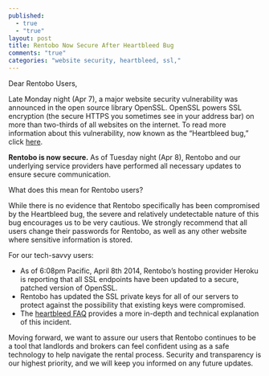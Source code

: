 ```yaml
---
published: 
  - true
  - "true"
layout: post
title: Rentobo Now Secure After Heartbleed Bug
comments: "true"
categories: "website security, heartbleed, ssl,"
---
```


Dear Rentobo Users,

Late Monday night (Apr 7), a major website security vulnerability was announced in the open source library OpenSSL. OpenSSL powers SSL encryption (the secure HTTPS you sometimes see in your address bar) on more than two-thirds of all websites on the internet. To read more information about this vulnerability, now known as the “Heartbleed bug,” click [here](http://gizmodo.com/heartbleed-why-the-internets-gaping-security-hole-is-1560812671).

**Rentobo is now secure.** As of Tuesday night (Apr 8), Rentobo and our underlying service providers have performed all necessary updates to ensure secure communication.

What does this mean for Rentobo users?

While there is no evidence that Rentobo specifically has been compromised by the Heartbleed bug, the severe and relatively undetectable nature of this bug encourages us to be very cautious. We strongly recommend that all users change their passwords for Rentobo, as well as any other website where sensitive information is stored.

For our tech-savvy users:

- As of 6:08pm Pacific, April 8th 2014, Rentobo’s hosting provider Heroku is reporting that all SSL endpoints have been updated to a secure, patched version of OpenSSL.
- Rentobo has updated the SSL private keys for all of our servers to protect against the possibility that existing keys were compromised.
- The [heartbleed FAQ](http://www.heartbleed.com) provides a more in-depth and technical explanation of this incident.

Moving forward, we want to assure our users that Rentobo continues to be a tool that landlords and brokers can feel confident using as a safe technology to help navigate the rental process. Security and transparency is our highest priority, and we will keep you informed on any future updates.
